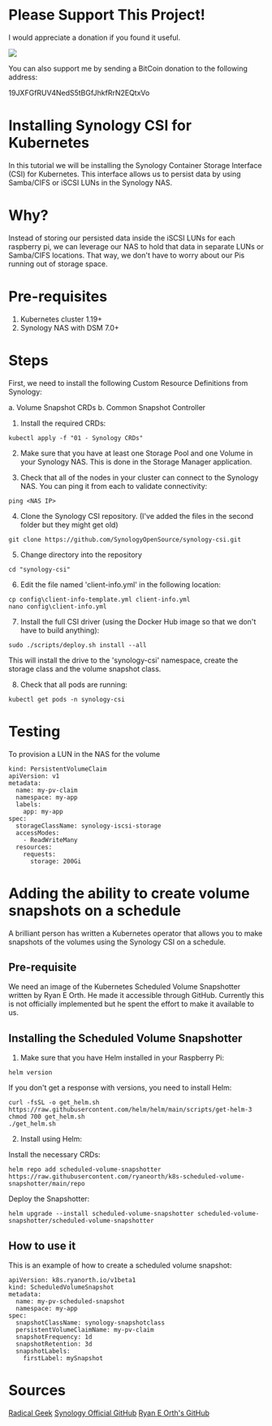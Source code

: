 # Please Support This Project!

I would appreciate a donation if you found it useful.

[![](https://www.paypalobjects.com/en_US/i/btn/btn_donateCC_LG.gif)](https://www.paypal.com/cgi-bin/webscr?cmd=_donations&business=53CD2WNX3698E&lc=US&item_name=TechByteTips&item_number=Learning%2dKubernetes%2dSeries&currency_code=USD&bn=PP%2dDonationsBF%3abtn_donateCC_LG%2egif%3aNonHosted)

You can also support me by sending a BitCoin donation to the following address:

19JXFGfRUV4NedS5tBGfJhkfRrN2EQtxVo

# Installing Synology CSI for Kubernetes

In this tutorial we will be installing the Synology Container Storage Interface (CSI) for Kubernetes.  This interface allows us to persist data by using Samba/CIFS or iSCSI LUNs in the Synology NAS.

# Why?

Instead of storing our persisted data inside the iSCSI LUNs for each raspberry pi, we can leverage our NAS to hold that data in separate LUNs or Samba/CIFS locations.  That way, we don't have to worry about our Pis running out of storage space.

# Pre-requisites

  1. Kubernetes cluster 1.19+
  2. Synology NAS with DSM 7.0+

# Steps

First, we need to install the following Custom Resource Definitions from Synology:

  a. Volume Snapshot CRDs
  b. Common Snapshot Controller

  1. Install the required CRDs:

  ```
  kubectl apply -f "01 - Synology CRDs"
  ```

  2. Make sure that you have at least one Storage Pool and one Volume in your Synology NAS.  This is done in the Storage Manager application.

  3. Check that all of the nodes in your cluster can connect to the Synology NAS.  You can ping it from each to validate connectivity:

  ```
  ping <NAS IP>
  ```

  4. Clone the Synology CSI repository. (I've added the files in the second folder but they might get old)

  ```
  git clone https://github.com/SynologyOpenSource/synology-csi.git
  ```

  5. Change directory into the repository

  ```
  cd "synology-csi"
  ```

  6. Edit the file named 'client-info.yml' in the following location:

  ```
  cp config\client-info-template.yml client-info.yml
  nano config\client-info.yml
  ```

  7. Install the full CSI driver (using the Docker Hub image so that we don't have to build anything):

  ```
  sudo ./scripts/deploy.sh install --all
  ```

  This will install the drive to the 'synology-csi' namespace, create the storage class and the volume snapshot class.

  8. Check that all pods are running:

  ```
  kubectl get pods -n synology-csi
  ```

# Testing

To provision a LUN in the NAS for the volume

```
kind: PersistentVolumeClaim
apiVersion: v1
metadata:
  name: my-pv-claim
  namespace: my-app
  labels:
    app: my-app
spec:
  storageClassName: synology-iscsi-storage
  accessModes:
    - ReadWriteMany
  resources:
    requests:
      storage: 200Gi
```

# Adding the ability to create volume snapshots on a schedule

A brilliant person has written a Kubernetes operator that allows you to make snapshots of the volumes using the Synology CSI on a schedule.

## Pre-requisite

We need an image of the Kubernetes Scheduled Volume Snapshotter written by Ryan E Orth.  He made it accessible through GitHub.  Currently this is not officially implemented but he spent the effort to make it available to us.

## Installing the Scheduled Volume Snapshotter

  1. Make sure that you have Helm installed in your Raspberry Pi:

  ```
  helm version
  ```

  If you don't get a response with versions, you need to install Helm:

  ```
  curl -fsSL -o get_helm.sh https://raw.githubusercontent.com/helm/helm/main/scripts/get-helm-3
  chmod 700 get_helm.sh
  ./get_helm.sh
  ```

  2. Install using Helm:

  Install the necessary CRDs:

  ```
  helm repo add scheduled-volume-snapshotter https://raw.githubusercontent.com/ryaneorth/k8s-scheduled-volume-snapshotter/main/repo
  ```

  Deploy the Snapshotter:

  ```
  helm upgrade --install scheduled-volume-snapshotter scheduled-volume-snapshotter/scheduled-volume-snapshotter
  ```

## How to use it

This is an example of how to create a scheduled volume snapshot:

```
apiVersion: k8s.ryanorth.io/v1beta1
kind: ScheduledVolumeSnapshot
metadata:
  name: my-pv-scheduled-snapshot
  namespace: my-app
spec:
  snapshotClassName: synology-snapshotclass
  persistentVolumeClaimName: my-pv-claim
  snapshotFrequency: 1d
  snapshotRetention: 3d
  snapshotLabels:
    firstLabel: mySnapshot
```

# Sources

[Radical Geek](https://radicalgeek.co.uk/pi-cluster/building-a-personal-development-cloud-raspberry-pi-4-kubernetes-synology-openwrt-part-4-iscsi-persistent-volumes-with-automated-volume-snapshots/?unapproved=2503&moderation-hash=5d49974e26c3a9068a5273ceb71819af#comment-2503)
[Synology Official GitHub](https://github.com/SynologyOpenSource/synology-csi)
[Ryan E Orth's GitHub](https://github.com/ryaneorth/k8s-scheduled-volume-snapshotter)